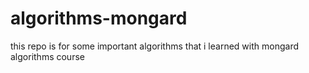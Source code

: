 # algorithms-mongard
this repo is for some important algorithms that i learned with mongard algorithms course
